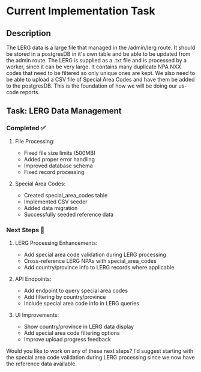 # Current Implementation Task

## Description 
The LERG data is a large file that managed in the /admin/lerg route. It should be stored in a postgresDB in it's own table and be able to be updated from the admin route. 
The LERG is supplied as a .txt file and is processed by a worker, since it can be very large.
It contains many duplicate NPA NXX codes that need to be filtered so only unique ones are kept.
We also need to be able to upload a CSV file of Special Area Codes and have them be added to the postgresDB. 
This is the foundation of how we will be doing our us-code reports.

## Task: LERG Data Management

### Completed ✅

1. File Processing:

   - Fixed file size limits (500MB)
   - Added proper error handling
   - Improved database schema
   - Fixed record processing

2. Special Area Codes:
   - Created special_area_codes table
   - Implemented CSV seeder
   - Added data migration
   - Successfully seeded reference data

### Next Steps 🔄

1. LERG Processing Enhancements:

   - Add special area code validation during LERG processing
   - Cross-reference LERG NPAs with special_area_codes
   - Add country/province info to LERG records where applicable

2. API Endpoints:

   - Add endpoint to query special area codes
   - Add filtering by country/province
   - Include special area code info in LERG queries

3. UI Improvements:
   - Show country/province in LERG data display
   - Add special area code filtering options
   - Improve upload progress feedback

Would you like to work on any of these next steps? I'd suggest starting with the special area code validation during LERG processing since we now have the reference data available.
